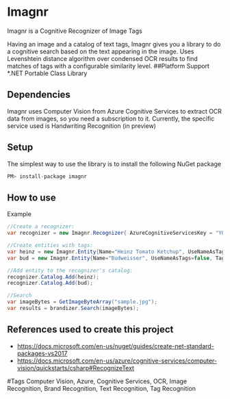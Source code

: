 # Imagnr
Imagnr is a Cognitive Recognizer of Image Tags

Having an image and a catalog of text tags, Imagnr gives you a library to do a cognitive search based on the text appearing in the image. 
Uses Levenshtein distance algorithm over condensed OCR results to find matches of tags with a configurable similarity level.
##Platform Support
*.NET Portable Class Library

## Dependencies
Imagnr uses Computer Vision from Azure Cognitive Services to extract OCR data from images, so you need a subscription to it.
Currently, the specific service used is Handwriting Recognition (in preview)

## Setup
The simplest way to use the library is to install the following NuGet package 
```csharp
PM> install-package imagnr 
 ```

## How to use
 Example
```csharp
//Create a recognizer:
var recognizer = new Imagnr.Recognizer{ AzureCognitiveServicesKey = "YOUR_AZURE_COGNITIVE_SERVICES_KEY"};

//Create entities with tags:
var heinz = new Imagnr.Entity{Name="Heinz Tomato Ketchup", UseNameAsTags=false, Tags=new string[]{"heinz","tomato","ketchup"}};
var bud = new Imagnr.Entity{Name="Budweisser", UseNameAsTags=false, Tags=new string[]{"budweisser","beer","lager"}};

//Add entity to the recognizer's catalog:
recognizer.Catalog.Add(heinz);
recognizer.Catalog.Add(bud);

//Search 
var imageBytes = GetImageByteArray("sample.jpg");
var results = brandizer.Search(imageBytes);
```

## References used to create this project
* https://docs.microsoft.com/en-us/nuget/guides/create-net-standard-packages-vs2017
* https://docs.microsoft.com/en-us/azure/cognitive-services/computer-vision/quickstarts/csharp#RecognizeText

#Tags
Computer Vision, Azure, Cognitive Services, OCR, Image Recognition, Brand Recognition, Text Recognition, Tag Recognition
